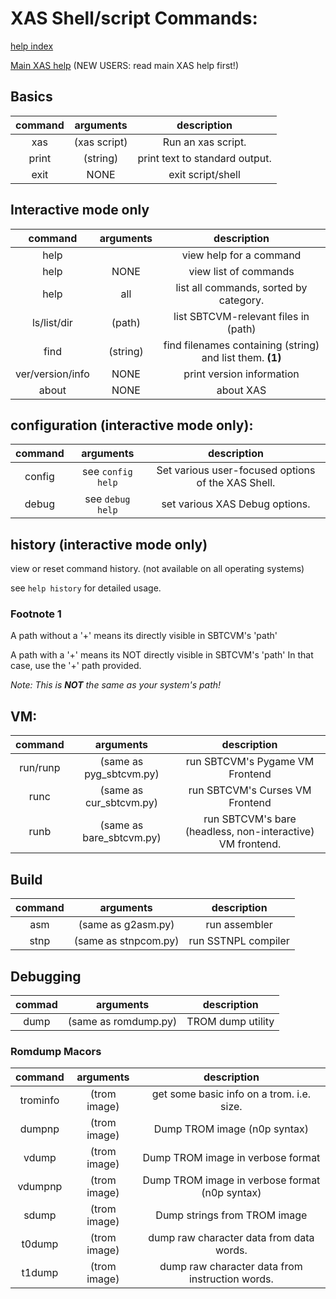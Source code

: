 
# XAS Shell/script Commands:

[help index](index.md)

[Main XAS help](xas.md) (NEW USERS: read main XAS help first!)
## Basics

command | arguments | description
:----------:|:--------------:|:-----------:|
xas|(xas script)|Run an xas script.
print|(string)|print text to standard output.
exit|NONE|exit script/shell


## Interactive mode only

command | arguments | description
:----------:|:--------------:|:-----------:|
help|<command>|view help for a command
help|NONE|view list of commands
help|all| list all commands, sorted by category.
ls/list/dir|(path)|list SBTCVM-relevant files in (path)
find|(string)|find filenames containing (string) and list them. **(1)**
ver/version/info|NONE|print version information
about|NONE|about XAS

## configuration (interactive mode only):

command | arguments | description
:----------:|:--------------:|:-----------:|
config|see `config help`|Set various user-focused options of the XAS Shell.
debug|see `debug help`|set various XAS Debug options.

## history (interactive mode only)

view or reset command history. (not available on all operating systems)

see `help history` for detailed usage.

### Footnote 1

A path without a '+' means its directly visible in SBTCVM's 'path' 

A path with a '+' means its NOT directly visible in SBTCVM's 'path'
In that case, use the '+' path provided.

_Note: This is **NOT** the same as your system's path!_


## VM:
command | arguments | description
:----------:|:--------------:|:-----------:|
run/runp | (same as pyg_sbtcvm.py) | run SBTCVM's Pygame VM Frontend
runc | (same as cur_sbtcvm.py) | run SBTCVM's Curses VM Frontend
runb | (same as bare_sbtcvm.py) | run SBTCVM's bare (headless, non-interactive) VM frontend.

## Build


command | arguments | description
:----------:|:--------------:|:-----------:|
asm| (same as g2asm.py) | run assembler
stnp| (same as stnpcom.py) | run SSTNPL compiler

## Debugging

commad | arguments | description
:----------:|:--------------:|:-----------:|
dump|(same as romdump.py)|TROM dump utility


### Romdump Macors
command | arguments | description
:----------:|:--------------:|:-----------:|
trominfo|(trom image)|get some basic info on a trom. i.e. size.
dumpnp|(trom image)| Dump TROM image (n0p syntax)
vdump|(trom image)| Dump  TROM image in verbose format
vdumpnp|(trom image)| Dump  TROM image in verbose format (n0p syntax)
sdump|(trom image)| Dump strings from TROM image
t0dump|(trom image)| dump raw character data from data words.
t1dump|(trom image)| dump raw character data from instruction words.


